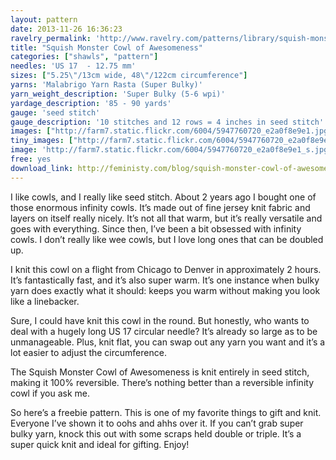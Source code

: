 ```yaml
---
layout: pattern
date: 2013-11-26 16:36:23
ravelry_permalink: 'http://www.ravelry.com/patterns/library/squish-monster-cowl-of-awesomeness'
title: "Squish Monster Cowl of Awesomeness"
categories: ["shawls", "pattern"]
needles: 'US 17  - 12.75 mm'
sizes: ["5.25\"/13cm wide, 48\"/122cm circumference"]
yarns: 'Malabrigo Yarn Rasta (Super Bulky)'
yarn_weight_description: 'Super Bulky (5-6 wpi)'
yardage_description: '85 - 90 yards'
gauge: 'seed stitch'
gauge_description: '10 stitches and 12 rows = 4 inches in seed stitch'
images: ["http://farm7.static.flickr.com/6004/5947760720_e2a0f8e9e1.jpg", "http://farm7.static.flickr.com/6017/5947760560_e1096ca1ee.jpg", "http://farm7.static.flickr.com/6005/5947205385_b5a8e626e1.jpg", "http://farm7.static.flickr.com/6142/5947761044_9ddbca53bb.jpg"]
tiny_images: ["http://farm7.static.flickr.com/6004/5947760720_e2a0f8e9e1_s.jpg", "http://farm7.static.flickr.com/6017/5947760560_e1096ca1ee_s.jpg", "http://farm7.static.flickr.com/6005/5947205385_b5a8e626e1_s.jpg", "http://farm7.static.flickr.com/6142/5947761044_9ddbca53bb_s.jpg"]
image: 'http://farm7.static.flickr.com/6004/5947760720_e2a0f8e9e1_s.jpg'
free: yes
download_link: http://feministy.com/blog/squish-monster-cowl-of-awesomeness/
---
```

<p>I like cowls, and I really like seed stitch. About 2 years ago I bought one of those enormous infinity cowls. It’s made out of fine jersey knit fabric and layers on itself really nicely. It’s not all that warm, but it’s really versatile and goes with everything. Since then, I’ve been a bit obsessed with infinity cowls. I don’t really like wee cowls, but I love long ones that can be doubled up.</p>

<p>I knit this cowl on a flight from Chicago to Denver in approximately 2 hours. It’s fantastically fast, and it’s also super warm. It’s one instance when bulky yarn does exactly what it should: keeps you warm without making you look like a linebacker.</p>

<p>Sure, I could have knit this cowl in the round. But honestly, who wants to deal with a hugely long US 17 circular needle? It’s already so large as to be unmanageable. Plus, knit flat, you can swap out any yarn you want and it’s a lot easier to adjust the circumference.</p>

<p>The Squish Monster Cowl of Awesomeness is knit entirely in seed stitch, making it 100% reversible. There’s nothing better than a reversible infinity cowl if you ask me.</p>

<p>So here’s a freebie pattern. This is one of my favorite things to gift and knit. Everyone I’ve shown it to oohs and ahhs over it. If you can’t grab super bulky yarn, knock this out with some scraps held double or triple. It’s a super quick knit and ideal for gifting. Enjoy!</p>